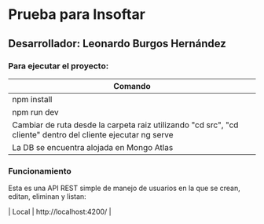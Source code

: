   
# Prueba para Insoftar
## Desarrollador: Leonardo Burgos Hernández

### Para ejecutar el proyecto:
| Comando |
| ------ |
| npm install |
| npm run dev |
| Cambiar de ruta desde la carpeta raiz utilizando "cd src", "cd cliente" dentro del cliente ejecutar ng serve |
| La DB se encuentra alojada en Mongo Atlas |

### Funcionamiento
Esta es una API REST simple de manejo de usuarios en la que se crean, editan, eliminan y listan:

| Local | http://localhost:4200/ |
